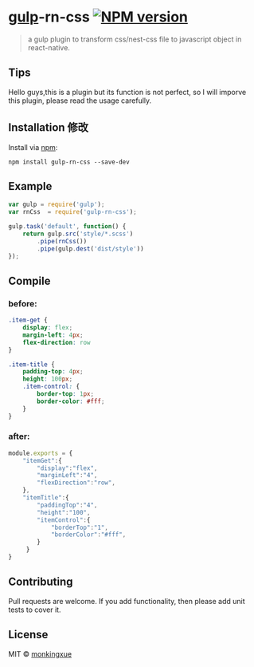 # [gulp][gulp]-rn-css  [![NPM version](https://badge.fury.io/js/gulp-rn-css.svg)](http://badge.fury.io/js/gulp-rn-css)

> a gulp plugin to transform css/nest-css file to javascript object in react-native.

## Tips

Hello guys,this is a plugin but its function is not perfect, so I will imporve this plugin, please read the usage carefully.

## Installation 修改

Install via [npm](https://www.npmjs.com/package/gulp-rn-css):

```
npm install gulp-rn-css --save-dev
```

## Example

```js
var gulp = require('gulp');
var rnCss  = require('gulp-rn-css');

gulp.task('default', function() {
    return gulp.src('style/*.scss')
        .pipe(rnCss())
        .pipe(gulp.dest('dist/style'))
});
```

## Compile

### before:
```css
.item-get {
	display: flex;
	margin-left: 4px;
	flex-direction: row
}

.item-title {
	padding-top: 4px;
	height: 100px;
	.item-control: {
		border-top: 1px;
		border-color: #fff;
	}
}
```
### after:
```js 
module.exports = {
    "itemGet":{
        "display":"flex",
        "marginLeft":"4",
        "flexDirection":"row",
    },
    "itemTitle":{
        "paddingTop":"4",
        "height":"100",
        "itemControl":{
            "borderTop":"1",
            "borderColor":"#fff",
        }
     }
}
```

## Contributing

Pull requests are welcome. If you add functionality, then please add unit tests
to cover it.

## License

MIT © [monkingxue](https://github.com/monkingxue)

[gulp]: https://github.com/gulpjs/gulp
[npm]:  http://badge.fury.io/js/gulp-rn-css

